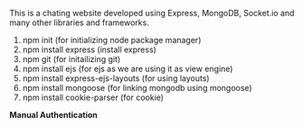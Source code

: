 This is a chating website developed using Express, MongoDB, Socket.io and many other libraries and frameworks.

1. npm init (for initializing node package manager)
2. npm install express (install express)
3. npm git (for initailizing git)
4. npm install ejs (for ejs as we are using it as view engine)
5. npm install express-ejs-layouts (for using layouts)
6. npm install mongoose (for linking mongodb using mongoose)
7. npm install cookie-parser (for cookie)

**Manual Authentication**